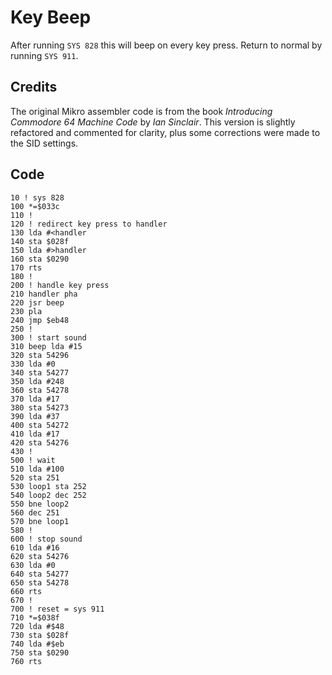 # Key Beep

After running `SYS 828` this will beep on every key press. Return to normal by running `SYS 911`.


## Credits

The original Mikro assembler code is from the book *Introducing Commodore 64 Machine Code* by *Ian Sinclair*. This version is slightly refactored and commented for clarity, plus some corrections were made to the SID settings.


## Code

    10 ! sys 828
    100 *=$033c
    110 !
    120 ! redirect key press to handler
    130 lda #<handler
    140 sta $028f
    150 lda #>handler
    160 sta $0290
    170 rts
    180 !
    200 ! handle key press
    210 handler pha
    220 jsr beep
    230 pla
    240 jmp $eb48
    250 !
    300 ! start sound
    310 beep lda #15
    320 sta 54296
    330 lda #0
    340 sta 54277
    350 lda #248
    360 sta 54278
    370 lda #17
    380 sta 54273
    390 lda #37
    400 sta 54272
    410 lda #17
    420 sta 54276
    430 !
    500 ! wait
    510 lda #100
    520 sta 251
    530 loop1 sta 252
    540 loop2 dec 252
    550 bne loop2
    560 dec 251
    570 bne loop1
    580 !
    600 ! stop sound
    610 lda #16
    620 sta 54276
    630 lda #0
    640 sta 54277
    650 sta 54278
    660 rts
    670 !
    700 ! reset = sys 911
    710 *=$038f
    720 lda #$48
    730 sta $028f
    740 lda #$eb
    750 sta $0290
    760 rts
